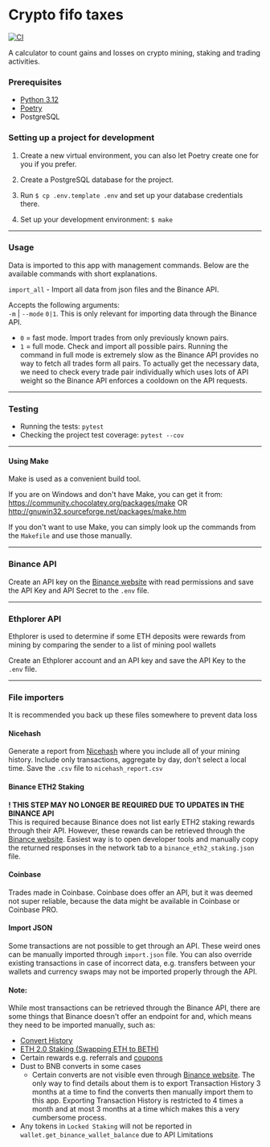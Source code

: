 # Crypto fifo taxes

[![CI](https://github.com/ranta/crypto-fifo-taxes/actions/workflows/ci.yml/badge.svg)](https://github.com/ranta/crypto-fifo-taxes/actions)

A calculator to count gains and losses on crypto mining, staking and trading activities.


### Prerequisites

* [Python 3.12](https://www.python.org/)
* [Poetry](https://github.com/python-poetry/poetry#installation)
* PostgreSQL


### Setting up a project for development

1. Create a new virtual environment, you can also let Poetry create one for you if you prefer.

2. Create a PostgreSQL database for the project.

3. Run `$ cp .env.template .env` and set up your database credentials there.

4. Set up your development environment: `$ make`

---

### Usage

Data is imported to this app with management commands. Below are the available commands with short explanations.

`import_all` -  Import all data from json files and the Binance API.

Accepts the following arguments:
\
`-m` | `--mode` `0|1`. This is only relevant for importing data through the Binance API.

  - `0` = fast mode.
Import trades from only previously known pairs.
  - `1` = full mode. 
Check and import all possible pairs.
Running the command in full mode is extremely slow as the Binance API provides no way to fetch all trades form all pairs.
To actually get the necessary data, we need to check every trade pair individually which uses lots of API weight so the Binance API enforces a cooldown on the API requests.

---

### Testing

* Running the tests: `pytest`
* Checking the project test coverage: `pytest --cov`

---

#### Using Make

Make is used as a convenient build tool.

If you are on Windows and don't have Make, you can get it from:
\
https://community.chocolatey.org/packages/make OR http://gnuwin32.sourceforge.net/packages/make.htm

If you don't want to use Make, you can simply look up the commands from the `Makefile` and use those manually.

---

### Binance API

Create an API key on the [Binance website](https://binance.com) with read permissions and save the API Key
and API Secret to the `.env` file.

---

### Ethplorer API

Ethplorer is used to determine if some ETH deposits were rewards from mining by comparing the sender to a list of mining
pool wallets

Create an Ethplorer account and an API key and save the API Key to the `.env` file.

---

### File importers

It is recommended you back up these files somewhere to prevent data loss

#### Nicehash

Generate a report from [Nicehash](https://www.nicehash.com/my/settings/reports) where you include all of your mining history.
Include only transactions, aggregate by day, don't select a local time.
Save the `.csv` file to `nicehash_report.csv`

#### Binance ETH2 Staking

**! THIS STEP MAY NO LONGER BE REQUIRED DUE TO UPDATES IN THE BINANCE API**
\
This is required because Binance does not list early ETH2 staking rewards through their API.
However, these rewards can be retrieved through the [Binance website](https://www.binance.com/en/my/earn/history/staking).
Easiest way is to open developer tools and manually copy the returned responses in the network tab to a `binance_eth2_staking.json` file.

#### Coinbase

Trades made in Coinbase. Coinbase does offer an API, but it was deemed not super reliable, because the data might be 
available in Coinbase or Coinbase PRO.  

#### Import JSON

Some transactions are not possible to get through an API. These weird ones can be manually imported through `import.json` file.
You can also override existing transactions in case of incorrect data, e.g. transfers between your wallets and currency swaps
may not be imported properly through the API.

#### Note:

While most transactions can be retrieved through the Binance API, there are some things that Binance doesn't offer
an endpoint for and, which means they need to be imported manually, such as:

- [Convert History](https://www.binance.com/en/my/orders/convert/history)
- [ETH 2.0 Staking (Swapping ETH to BETH)](https://www.binance.com/en/my/saving/history/tokenStaking?tab=2)
- Certain rewards e.g. referrals and [coupons](https://www.binance.com/en/my/coupon)
- Dust to BNB converts in some cases
  - Certain converts are not visible even through [Binance website](https://www.binance.com/en/my/wallet/history/bnbconvert).
    The only way to find details about them is to export Transaction History 3 months at a time to find the converts
    then manually import them to this app. Exporting Transaction History is restricted to 4 times a month and at most
    3 months at a time which makes this a very cumbersome process.
- Any tokens in `Locked Staking` will not be reported in `wallet.get_binance_wallet_balance` due to API Limitations
